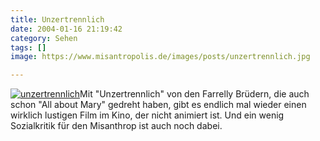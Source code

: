 ```yaml
---
title: Unzertrennlich
date: 2004-01-16 21:19:42
category: Sehen
tags: []
image: https://www.misantropolis.de/images/posts/unzertrennlich.jpg

---
```


[![](http://www.misantropolis.de/wp-content/uploads/2008/04/unzertrennlich.jpg "unzertrennlich")](http://www.misantropolis.de/wp-content/uploads/2008/04/unzertrennlich.jpg)Mit "Unzertrennlich" von den Farrelly Brüdern, die auch schon "All about Mary" gedreht haben, gibt es endlich mal wieder einen wirklich lustigen Film im Kino, der nicht animiert ist. Und ein wenig Sozialkritik für den Misanthrop ist auch noch dabei.
